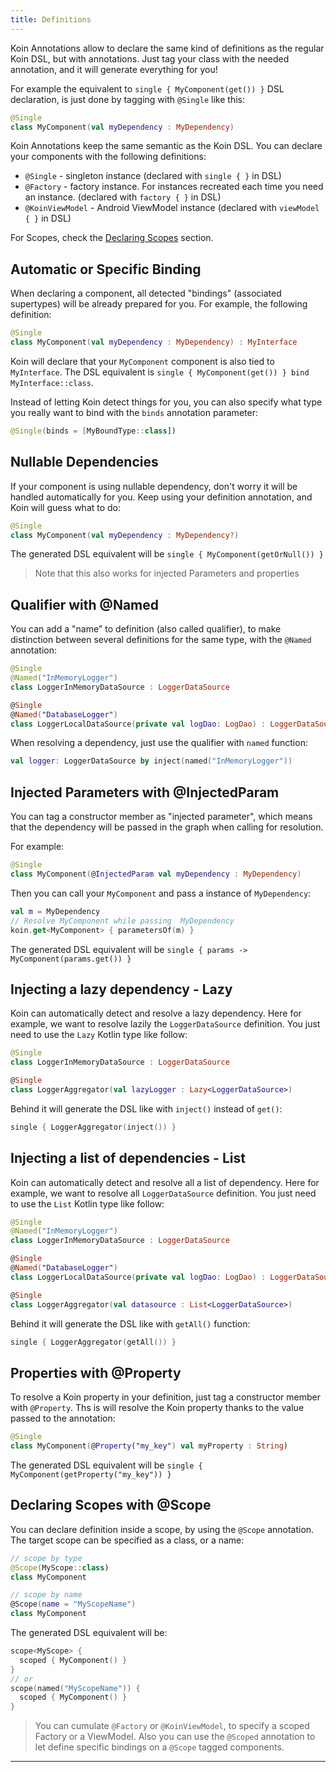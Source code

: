 ```yaml
---
title: Definitions
---
```



Koin Annotations allow to declare the same kind of definitions as the regular Koin DSL, but with annotations. Just tag your class with the needed annotation, and it will generate everything for you!

For example the equivalent to `single { MyComponent(get()) }` DSL declaration, is just done by tagging with `@Single` like this:

```kotlin
@Single
class MyComponent(val myDependency : MyDependency)
```

Koin Annotations keep the same semantic as the Koin DSL. You can declare your components with the following definitions:

- `@Single` - singleton instance (declared with `single { }` in DSL)
- `@Factory` - factory instance. For instances recreated each time you need an instance. (declared with `factory { }` in DSL)
- `@KoinViewModel` - Android ViewModel instance (declared with `viewModel { }` in DSL)

For Scopes, check the [Declaring Scopes](../koin-core/scopes.md) section.

## Automatic or Specific Binding

When declaring a component, all detected "bindings" (associated supertypes) will be already prepared for you. For example, the following definition:

```kotlin
@Single
class MyComponent(val myDependency : MyDependency) : MyInterface
```

Koin will declare that your `MyComponent` component is also tied to `MyInterface`. The DSL equivalent is `single { MyComponent(get()) } bind MyInterface::class`.


Instead of letting Koin detect things for you, you can also specify what type you really want to bind with the `binds` annotation parameter:

 ```kotlin
@Single(binds = [MyBoundType::class])
```

## Nullable Dependencies

If your component is using nullable dependency, don't worry it will be handled automatically for you. Keep using your definition annotation, and Koin will guess what to do:

```kotlin
@Single
class MyComponent(val myDependency : MyDependency?)
```

The generated DSL equivalent will be `single { MyComponent(getOrNull()) }`


> Note that this also works for injected Parameters and properties

## Qualifier with @Named

You can add a "name" to definition (also called qualifier), to make distinction between several definitions for the same type, with the `@Named` annotation:

```kotlin
@Single
@Named("InMemoryLogger")
class LoggerInMemoryDataSource : LoggerDataSource

@Single
@Named("DatabaseLogger")
class LoggerLocalDataSource(private val logDao: LogDao) : LoggerDataSource
```

When resolving a dependency, just use the qualifier with `named` function:

```kotlin
val logger: LoggerDataSource by inject(named("InMemoryLogger"))
```

## Injected Parameters with @InjectedParam

You can tag a constructor member as "injected parameter", which means that the dependency will be passed in the graph when calling for resolution.

For example:

```kotlin
@Single
class MyComponent(@InjectedParam val myDependency : MyDependency)
```

Then you can call your `MyComponent` and pass a instance of `MyDependency`:

```kotlin
val m = MyDependency
// Resolve MyComponent while passing  MyDependency
koin.get<MyComponent> { parametersOf(m) }
```

The generated DSL equivalent will be `single { params -> MyComponent(params.get()) }`


## Injecting a lazy dependency - Lazy<T>

Koin can automatically detect and resolve a lazy dependency. Here for example, we want to resolve lazily the `LoggerDataSource` definition. You just need to use the `Lazy` Kotlin type like follow:

```kotlin
@Single
class LoggerInMemoryDataSource : LoggerDataSource

@Single
class LoggerAggregator(val lazyLogger : Lazy<LoggerDataSource>)
```

Behind it will generate the DSL like with `inject()` instead of `get()`:

```kotlin
single { LoggerAggregator(inject()) }
```

## Injecting a list of dependencies - List<T>

Koin can automatically detect and resolve all a list of dependency. Here for example, we want to resolve all `LoggerDataSource` definition. You just need to use the `List` Kotlin type like follow:

```kotlin
@Single
@Named("InMemoryLogger")
class LoggerInMemoryDataSource : LoggerDataSource

@Single
@Named("DatabaseLogger")
class LoggerLocalDataSource(private val logDao: LogDao) : LoggerDataSource

@Single
class LoggerAggregator(val datasource : List<LoggerDataSource>)
```

Behind it will generate the DSL like with `getAll()` function:

```kotlin
single { LoggerAggregator(getAll()) }
```

## Properties with @Property

To resolve a Koin property in your definition, just tag a constructor member with `@Property`. Ths is will resolve the Koin property thanks to the value passed to the annotation:

```kotlin
@Single
class MyComponent(@Property("my_key") val myProperty : String)
```

The generated DSL equivalent will be `single { MyComponent(getProperty("my_key")) }`

## Declaring Scopes with @Scope

You can declare definition inside a scope, by using the `@Scope` annotation. The target scope can be specified as a class, or a name:

```kotlin
// scope by type
@Scope(MyScope::class)
class MyComponent

// scope by name
@Scope(name = "MyScopeName")
class MyComponent
```  

The generated DSL equivalent will be:

```kotlin
scope<MyScope> {
  scoped { MyComponent() }
}
// or
scope(named("MyScopeName")) {
  scoped { MyComponent() }
}
```

> You can cumulate `@Factory` or `@KoinViewModel`, to specify a scoped Factory or a ViewModel. Also you can use the `@Scoped` annotation to let define specific bindings on a `@Scope` tagged components.

---
